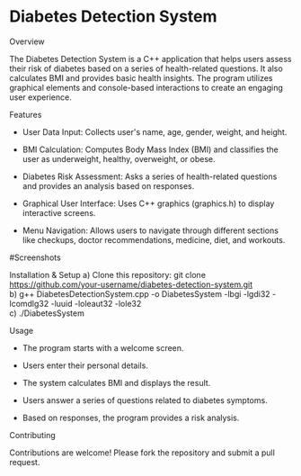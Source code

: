 # Diabetes Detection System
Overview 

The Diabetes Detection System is a C++ application that helps users assess their risk of diabetes based on a series of health-related questions. It also calculates BMI and provides basic health insights. The program utilizes graphical elements and console-based interactions to create an engaging user experience.

Features
- User Data Input: Collects user's name, age, gender, weight, and height.

- BMI Calculation: Computes Body Mass Index (BMI) and classifies the user as underweight, healthy, overweight, or obese.

- Diabetes Risk Assessment: Asks a series of health-related questions and provides an analysis based on responses.

- Graphical User Interface: Uses C++ graphics (graphics.h) to display interactive screens.

- Menu Navigation: Allows users to navigate through different sections like checkups, doctor recommendations, medicine, diet, and workouts.

#Screenshots







Installation & Setup
a) Clone this repository:
git clone https://github.com/your-username/diabetes-detection-system.git <br>
b) g++ DiabetesDetectionSystem.cpp -o DiabetesSystem -lbgi -lgdi32 -lcomdlg32 -luuid -loleaut32 -lole32 <br>
c) ./DiabetesSystem

Usage
- The program starts with a welcome screen.

- Users enter their personal details.

- The system calculates BMI and displays the result.

- Users answer a series of questions related to diabetes symptoms.

- Based on responses, the program provides a risk analysis.

Contributing

Contributions are welcome! Please fork the repository and submit a pull request.

